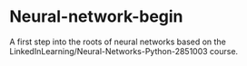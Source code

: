 # Neural-network-begin 
A first step into the roots of neural networks based on the LinkedInLearning/Neural-Networks-Python-2851003 course.


